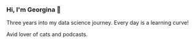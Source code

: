 ### Hi, I'm Georgina 👋

Three years into my data science journey. Every day is a learning curve!

Avid lover of cats and podcasts.
